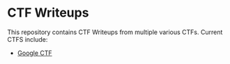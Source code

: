 # CTF Writeups 

This repository contains CTF Writeups from multiple various CTFs. Current CTFS include:

- [Google CTF](google-ctf)
